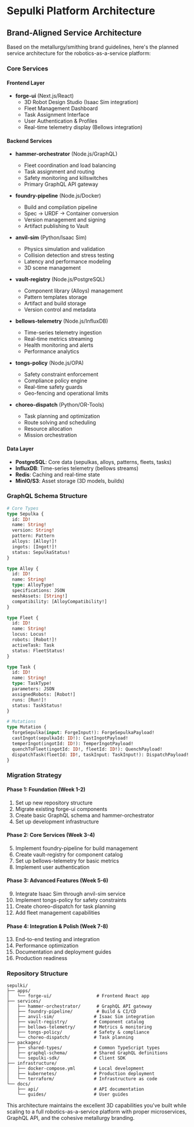 # Sepulki Platform Architecture

## Brand-Aligned Service Architecture

Based on the metallurgy/smithing brand guidelines, here's the planned service architecture for the robotics-as-a-service platform:

### Core Services

#### Frontend Layer
- **forge-ui** (Next.js/React)
  - 3D Robot Design Studio (Isaac Sim integration)
  - Fleet Management Dashboard  
  - Task Assignment Interface
  - User Authentication & Profiles
  - Real-time telemetry display (Bellows integration)

#### Backend Services
- **hammer-orchestrator** (Node.js/GraphQL)
  - Fleet coordination and load balancing
  - Task assignment and routing
  - Safety monitoring and killswitches
  - Primary GraphQL API gateway

- **foundry-pipeline** (Node.js/Docker)
  - Build and compilation pipeline
  - Spec → URDF → Container conversion
  - Version management and signing
  - Artifact publishing to Vault

- **anvil-sim** (Python/Isaac Sim)
  - Physics simulation and validation
  - Collision detection and stress testing
  - Latency and performance modeling
  - 3D scene management

- **vault-registry** (Node.js/PostgreSQL)
  - Component library (Alloys) management
  - Pattern templates storage
  - Artifact and build storage
  - Version control and metadata

- **bellows-telemetry** (Node.js/InfluxDB)
  - Time-series telemetry ingestion
  - Real-time metrics streaming
  - Health monitoring and alerts
  - Performance analytics

- **tongs-policy** (Node.js/OPA)
  - Safety constraint enforcement
  - Compliance policy engine
  - Real-time safety guards
  - Geo-fencing and operational limits

- **choreo-dispatch** (Python/OR-Tools)
  - Task planning and optimization
  - Route solving and scheduling
  - Resource allocation
  - Mission orchestration

#### Data Layer
- **PostgreSQL**: Core data (sepulkas, alloys, patterns, fleets, tasks)
- **InfluxDB**: Time-series telemetry (bellows streams)
- **Redis**: Caching and real-time state
- **MinIO/S3**: Asset storage (3D models, builds)

### GraphQL Schema Structure

```graphql
# Core Types
type Sepulka {
  id: ID!
  name: String!
  version: String!
  pattern: Pattern
  alloys: [Alloy!]!
  ingots: [Ingot!]!
  status: SepulkaStatus!
}

type Alloy {
  id: ID!
  name: String!
  type: AlloyType!
  specifications: JSON
  meshAssets: [String!]
  compatibility: [AlloyCompatibility!]
}

type Fleet {
  id: ID!
  name: String!
  locus: Locus!
  robots: [Robot!]!
  activeTask: Task
  status: FleetStatus!
}

type Task {
  id: ID!
  name: String!
  type: TaskType!
  parameters: JSON
  assignedRobots: [Robot!]
  runs: [Run!]!
  status: TaskStatus!
}

# Mutations
type Mutation {
  forgeSepulka(input: ForgeInput!): ForgeSepulkaPayload!
  castIngot(sepulkaId: ID!): CastIngotPayload!
  temperIngot(ingotId: ID!): TemperIngotPayload!
  quenchToFleet(ingotId: ID!, fleetId: ID!): QuenchPayload!
  dispatchTask(fleetId: ID!, taskInput: TaskInput!): DispatchPayload!
}
```

### Migration Strategy

#### Phase 1: Foundation (Week 1-2)
1. Set up new repository structure
2. Migrate existing forge-ui components
3. Create basic GraphQL schema and hammer-orchestrator
4. Set up development infrastructure

#### Phase 2: Core Services (Week 3-4)
5. Implement foundry-pipeline for build management
6. Create vault-registry for component catalog
7. Set up bellows-telemetry for basic metrics
8. Implement user authentication

#### Phase 3: Advanced Features (Week 5-6)
9. Integrate Isaac Sim through anvil-sim service
10. Implement tongs-policy for safety constraints  
11. Create choreo-dispatch for task planning
12. Add fleet management capabilities

#### Phase 4: Integration & Polish (Week 7-8)
13. End-to-end testing and integration
14. Performance optimization
15. Documentation and deployment guides
16. Production readiness

### Repository Structure

```
sepulki/
├── apps/
│   └── forge-ui/                 # Frontend React app
├── services/
│   ├── hammer-orchestrator/      # GraphQL API gateway
│   ├── foundry-pipeline/         # Build & CI/CD
│   ├── anvil-sim/               # Isaac Sim integration
│   ├── vault-registry/          # Component catalog
│   ├── bellows-telemetry/       # Metrics & monitoring
│   ├── tongs-policy/            # Safety & compliance
│   └── choreo-dispatch/         # Task planning
├── packages/
│   ├── shared-types/            # Common TypeScript types
│   ├── graphql-schema/          # Shared GraphQL definitions
│   └── sepulki-sdk/             # Client SDK
├── infrastructure/
│   ├── docker-compose.yml       # Local development
│   ├── kubernetes/              # Production deployment
│   └── terraform/               # Infrastructure as code
└── docs/
    ├── api/                     # API documentation
    └── guides/                  # User guides
```

This architecture maintains the excellent 3D capabilities you've built while scaling to a full robotics-as-a-service platform with proper microservices, GraphQL API, and the cohesive metallurgy branding.
